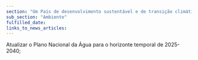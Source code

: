 ```yaml
---
section: "Um País de desenvolvimento sustentável e de transição climática"
sub_section: "Ambiente"
fulfilled_date:
links_to_news_articles:
---
```


Atualizar o Plano Nacional da Água para o horizonte temporal de 2025-2040;